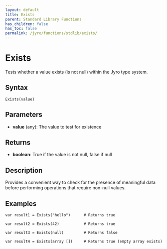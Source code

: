 ```yaml
---
layout: default
title: Exists
parent: Standard Library Functions
has_children: false
has_toc: false
permalink: /jyro/functions/stdlib/exists/
---
```


# Exists

Tests whether a value exists (is not null) within the Jyro type system.

## Syntax

```jyro
Exists(value)
```

## Parameters

- **value** (any): The value to test for existence

## Returns

- **boolean**: True if the value is not null, false if null

## Description

Provides a convenient way to check for the presence of meaningful data before performing operations that require non-null values.

## Examples

```jyro
var result1 = Exists("hello")      # Returns true
```

```jyro
var result2 = Exists(42)           # Returns true
```

```jyro
var result3 = Exists(null)         # Returns false
```

```jyro
var result4 = Exists(array [])     # Returns true (empty array exists)
```